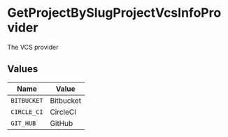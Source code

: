 # GetProjectBySlugProjectVcsInfoProvider

The VCS provider


## Values

| Name        | Value       |
| ----------- | ----------- |
| `BITBUCKET` | Bitbucket   |
| `CIRCLE_CI` | CircleCI    |
| `GIT_HUB`   | GitHub      |